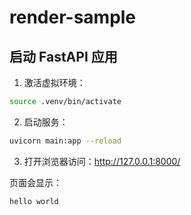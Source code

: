 # render-sample

## 启动 FastAPI 应用

1. 激活虚拟环境：

```bash
source .venv/bin/activate
```

2. 启动服务：

```bash
uvicorn main:app --reload
```

3. 打开浏览器访问：http://127.0.0.1:8000/

页面会显示：

```
hello world
``` 